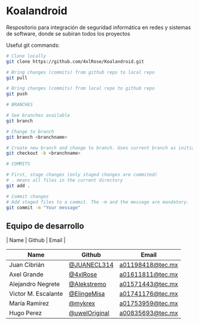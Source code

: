 # Koalandroid
Respositorio para integración de seguridad informática en redes y sistemas de software, donde se subiran todos los proyectos

Useful git commands:

```bash
# Clone locally
git clone https://github.com/4xlRose/Koalandroid.git

# Bring changes (commits) from github repo to local repo
git pull

# Bring changes (commits) from local repo to github repo
git push

# BRANCHES

# See branches available
git branch

# Change to branch
git branch <branchname>

# Create new branch and change to branch. Uses current branch as initial point.
git checkout -b <branchname>

# COMMITS

# First, stage changes (only staged changes are commited)
# . means all files in the current directory
git add .

# Commit changes
# Add staged files to a commit. The -m and the message are mandatory.
git commit -m "Your message"
```


## Equipo de desarrollo

| Name | Github | Email |

| Name                | Github                                            | Email               |
|---------------------|---------------------------------------------------|---------------------|
| Juan Cibrián        | [@JUANECL314](https://github.com/JUANECL314)      | a01198418@tec.mx    |
| Axel Grande         | [@4xlRose](https://github.com/4xlRose)            | a01611811@tec.mx    |
| Alejandro Negrete   | [@Alekstremo](https://github.com/Alekstremo)      | a01571443@tec.mx    |
| Victor M. Escalante | [@ElingeMisa](https://github.com/ElingeMisa)      | a01741176@tec.mx    | 
|María Ramírez | [@mykrex](https://github.com/mykrex) | a01753959@tec.mx |
|Hugo Perez| [@uwelOriginal]()| a00835693@tec.mx |

